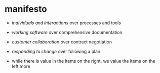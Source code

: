 # manifesto

- *individuals and interactions* over processes and tools

- *working software* over comprehensive documentation
- *customer collaboration* over contract negotiation
- *responding to change* over following a plan

- while there is value in the items on the right, we value the items on the left more
